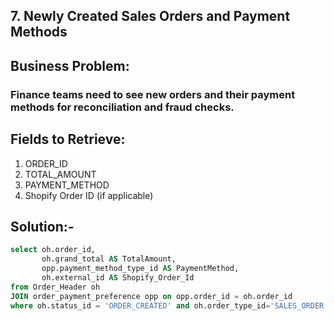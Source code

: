 ## 7. Newly Created Sales Orders and Payment Methods
## Business Problem:
### Finance teams need to see new orders and their payment methods for reconciliation and fraud checks.

## Fields to Retrieve:

1. ORDER_ID
2. TOTAL_AMOUNT
3. PAYMENT_METHOD
4. Shopify Order ID (if applicable)

## Solution:-
```sql
select oh.order_id,
       oh.grand_total AS TotalAmount,
       opp.payment_method_type_id AS PaymentMethod,
       oh.external_id AS Shopify_Order_Id
from Order_Header oh
JOIN order_payment_preference opp on opp.order_id = oh.order_id
where oh.status_id = 'ORDER_CREATED' and oh.order_type_id='SALES_ORDER';

```
